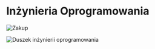 # Inżynieria Oprogramowania

![Zakup](https://user-images.githubusercontent.com/12998256/96029065-676d6480-0e5a-11eb-80ad-81c051cf7a45.PNG)

![Duszek inżynierii oprogramowania](https://user-images.githubusercontent.com/12998256/96029071-689e9180-0e5a-11eb-86f1-a5fab2817294.JPG)
